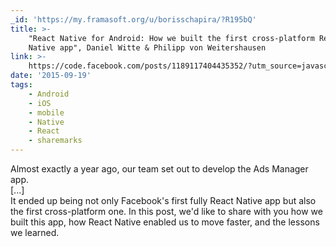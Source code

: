 ```yaml
---
_id: 'https://my.framasoft.org/u/borisschapira/?R195bQ'
title: >-
    "React Native for Android: How we built the first cross-platform React
    Native app", Daniel Witte & Philipp von Weitershausen
link: >-
    https://code.facebook.com/posts/1189117404435352/?utm_source=javascriptweekly&utm_medium=email
date: '2015-09-19'
tags:
    - Android
    - iOS
    - mobile
    - Native
    - React
    - sharemarks
---
```


<div class="markdown"><p>Almost exactly a year ago, our team set out to develop the Ads Manager app.<br />
[...]<br />
It ended up being not only Facebook's first fully React Native app but also the first cross-platform one. In this post, we'd like to share with you how we built this app, how React Native enabled us to move faster, and the lessons we learned.
</p></div>
